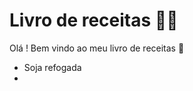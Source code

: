 # Livro de receitas :man_cook:

Olá ! Bem vindo ao meu livro de receitas :wave:

- Soja refogada 
- 



